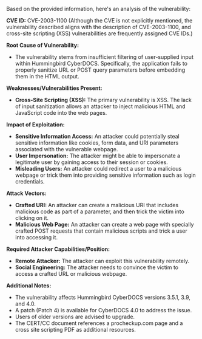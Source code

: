 Based on the provided information, here's an analysis of the vulnerability:

**CVE ID:** CVE-2003-1100 (Although the CVE is not explicitly mentioned, the vulnerability described aligns with the description of CVE-2003-1100, and cross-site scripting (XSS) vulnerabilities are frequently assigned CVE IDs.)

**Root Cause of Vulnerability:**
- The vulnerability stems from insufficient filtering of user-supplied input within Hummingbird CyberDOCS. Specifically, the application fails to properly sanitize URL or POST query parameters before embedding them in the HTML output.

**Weaknesses/Vulnerabilities Present:**
- **Cross-Site Scripting (XSS):** The primary vulnerability is XSS.  The lack of input sanitization allows an attacker to inject malicious HTML and JavaScript code into the web pages.

**Impact of Exploitation:**
- **Sensitive Information Access:** An attacker could potentially steal sensitive information like cookies, form data, and URI parameters associated with the vulnerable webpage.
- **User Impersonation:** The attacker might be able to impersonate a legitimate user by gaining access to their session or cookies.
- **Misleading Users:** An attacker could redirect a user to a malicious webpage or trick them into providing sensitive information such as login credentials.

**Attack Vectors:**
- **Crafted URI:** An attacker can create a malicious URI that includes malicious code as part of a parameter, and then trick the victim into clicking on it.
- **Malicious Web Page:** An attacker can create a web page with specially crafted POST requests that contain malicious scripts and trick a user into accessing it.

**Required Attacker Capabilities/Position:**
- **Remote Attacker:** The attacker can exploit this vulnerability remotely.
- **Social Engineering:** The attacker needs to convince the victim to access a crafted URL or malicious webpage.

**Additional Notes:**
- The vulnerability affects Hummingbird CyberDOCS versions 3.5.1, 3.9, and 4.0.
- A patch (Patch 4) is available for CyberDOCS 4.0 to address the issue.
- Users of older versions are advised to upgrade.
- The CERT/CC document references a procheckup.com page and a cross site scripting PDF as additional resources.